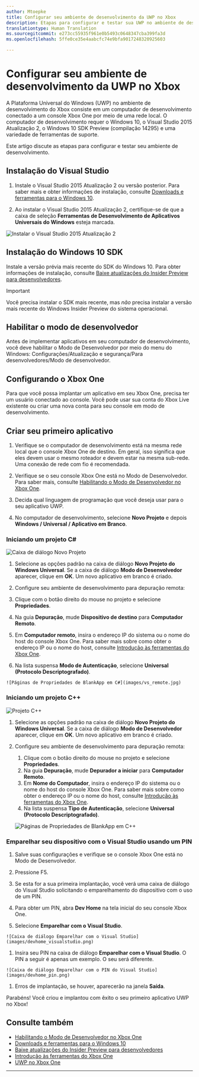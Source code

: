 ```yaml
---
author: Mtoepke
title: Configurar seu ambiente de desenvolvimento da UWP no Xbox
description: Etapas para configurar e testar sua UWP no ambiente de desenvolvimento do Xbox.
translationtype: Human Translation
ms.sourcegitcommit: e273cc55935f961e0b5493c0648347cba399fa3d
ms.openlocfilehash: 5ffe0ce35e4aabcfc74e9bfa9017248320925603

---
```


# Configurar seu ambiente de desenvolvimento da UWP no Xbox

A Plataforma Universal do Windows (UWP) no ambiente de desenvolvimento do Xbox consiste em um computador de desenvolvimento conectado a um console Xbox One por meio de uma rede local.
O computador de desenvolvimento requer o Windows 10, o Visual Studio 2015 Atualização 2, o Windows 10 SDK Preview (compilação 14295) e uma variedade de ferramentas de suporte.


Este artigo discute as etapas para configurar e testar seu ambiente de desenvolvimento.

## Instalação do Visual Studio

1. Instale o Visual Studio 2015 Atualização 2 ou versão posterior. Para saber mais e obter informações de instalação, consulte [Downloads e ferramentas para o Windows 10](https://dev.windows.com/downloads).

1. Ao instalar o Visual Studio 2015 Atualização 2, certifique-se de que a caixa de seleção **Ferramentas de Desenvolvimento de Aplicativos Universais do Windows** esteja marcada.

  ![Instalar o Visual Studio 2015 Atualização 2](images/vs_install_tools.png)

## Instalação do Windows 10 SDK

Instale a versão prévia mais recente do SDK do Windows 10. Para obter informações de instalação, consulte [Baixe atualizações do Insider Preview para desenvolvedores](http://go.microsoft.com/fwlink/p/?LinkId=780552).

> [!IMPORTANT]
> Você precisa instalar o SDK mais recente, mas _não_ precisa instalar a versão mais recente do Windows Insider Preview do sistema operacional.

## Habilitar o modo de desenvolvedor

Antes de implementar aplicativos em seu computador de desenvolvimento, você deve habilitar o Modo de Desenvolvedor por meio do menu do Windows: Configurações/Atualização e segurança/Para desenvolvedores/Modo de desenvolvedor.

## Configurando o Xbox One

Para que você possa implantar um aplicativo em seu Xbox One, precisa ter um usuário conectado ao console. Você pode usar sua conta do Xbox Live existente ou criar uma nova conta para seu console em modo de desenvolvimento. 

## Criar seu primeiro aplicativo

1. Verifique se o computador de desenvolvimento está na mesma rede local que o console Xbox One de destino. Em geral, isso significa que eles devem usar o mesmo roteador e devem estar na mesma sub-rede. Uma conexão de rede com fio é recomendada.

1. Verifique se o seu console Xbox One está no Modo de Desenvolvedor.  Para saber mais, consulte [Habilitando o Modo de Desenvolvedor no Xbox One](devkit-activation.md).

1. Decida qual linguagem de programação que você deseja usar para o seu aplicativo UWP.

1. No computador de desenvolvimento, selecione **Novo Projeto** e depois **Windows / Universal / Aplicativo em Branco**.

### Iniciando um projeto C#

  ![Caixa de diálogo Novo Projeto](images/vs_universal_blank.jpg)

1. Selecione as opções padrão na caixa de diálogo **Novo Projeto do Windows Universal**. Se a caixa de diálogo **Modo de Desenvolvedor** aparecer, clique em **OK**. Um novo aplicativo em branco é criado.

1. Configure seu ambiente de desenvolvimento para depuração remota:

  1. Clique com o botão direito do mouse no projeto e selecione **Propriedades**.
  1. Na guia **Depuração**, mude **Dispositivo de destino** para **Computador Remoto**.
  1. Em **Computador remoto**, insira o endereço IP do sistema ou o nome do host do console Xbox One. Para saber mais sobre como obter o endereço IP ou o nome do host, consulte [Introdução às ferramentas do Xbox One](introduction-to-xbox-tools.md).
  1. Na lista suspensa **Modo de Autenticação**, selecione **Universal (Protocolo Descriptografado)**.

    ![Páginas de Propriedades de BlankApp em C#](images/vs_remote.jpg)

### Iniciando um projeto C++

  ![Projeto C++](images/vs_universal_cpp_blank.jpg)

1. Selecione as opções padrão na caixa de diálogo **Novo Projeto do Windows Universal**. Se a caixa de diálogo **Modo de Desenvolvedor** aparecer, clique em **OK**. Um novo aplicativo em branco é criado.

1. Configure seu ambiente de desenvolvimento para depuração remota:

   1. Clique com o botão direito do mouse no projeto e selecione **Propriedades**.
   1. Na guia **Depuração**, mude **Depurador a iniciar** para **Computador Remoto**.
   1. Em **Nome do Computador**, insira o endereço IP do sistema ou o nome do host do console Xbox One. Para saber mais sobre como obter o endereço IP ou o nome do host, consulte [Introdução às ferramentas do Xbox One](introduction-to-xbox-tools.md).
   1. Na lista suspensa **Tipo de Autenticação**, selecione **Universal (Protocolo Descriptografado)**.

    ![Páginas de Propriedades de BlankApp em C++](images/vs_remote_cpp.jpg)

### Emparelhar seu dispositivo com o Visual Studio usando um PIN

1. Salve suas configurações e verifique se o console Xbox One está no Modo de Desenvolvedor.

1. Pressione F5.

1. Se esta for a sua primeira implantação, você verá uma caixa de diálogo do Visual Studio solicitando o emparelhamento do dispositivo com o uso de um PIN.

  1. Para obter um PIN, abra **Dev Home** na tela inicial do seu console Xbox One.
  1. Selecione **Emparelhar com o Visual Studio**.

    ![Caixa de diálogo Emparelhar com o Visual Studio](images/devhome_visualstudio.png)

  1. Insira seu PIN na caixa de diálogo **Emparelhar com o Visual Studio**. O PIN a seguir é apenas um exemplo. O seu será diferente.

    ![Caixa de diálogo Emparelhar com o PIN do Visual Studio](images/devhome_pin.png)

  1. Erros de implantação, se houver, aparecerão na janela **Saída**.

Parabéns! Você criou e implantou com êxito o seu primeiro aplicativo UWP no Xbox!



## Consulte também
- [Habilitando o Modo de Desenvolvedor no Xbox One](devkit-activation.md)  
- [Downloads e ferramentas para o Windows 10](https://dev.windows.com/downloads)  
- [Baixe atualizações do Insider Preview para desenvolvedores](http://go.microsoft.com/fwlink/?LinkId=780552)  
- [Introdução às ferramentas do Xbox One](introduction-to-xbox-tools.md) 
- [UWP no Xbox One](index.md)

----



<!--HONumber=Aug16_HO3-->



